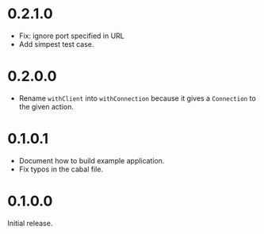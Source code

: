 # 0.2.1.0

- Fix: ignore port specified in URL
- Add simpest test case.

# 0.2.0.0

- Rename `withClient` into `withConnection` because it gives a `Connection` to the given action.

# 0.1.0.1

- Document how to build example application.
- Fix typos in the cabal file.

# 0.1.0.0

Initial release.
